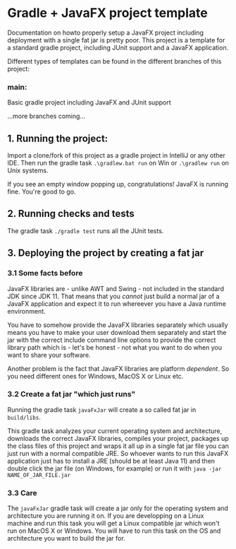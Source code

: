 # Gradle + JavaFX project template

Documentation on howto properly setup a JavaFX project including deployment
with a single fat jar is pretty poor. This project is a template for a standard gradle project,
including JUnit support and a JavaFX application.

Different types of templates can be found in the different branches of this project:

### main:
Basic gradle project including JavaFX and JUnit support

...more branches coming...


## 1. Running the project:
Import a clone/fork of this project as a gradle project in IntelliJ or any other IDE.
Then run the gradle task `.\gradlew.bat run` on Win or `.\gradlew run` on Unix systems.

If you see an empty window popping up, congratulations! JavaFX is running fine. You're good to go.

## 2. Running checks and tests

The gradle task `./gradle test` runs all the JUnit tests.

## 3. Deploying the project by creating a fat jar

### 3.1 Some facts before

JavaFX libraries are - unlike AWT and Swing - not included in the standard JDK since JDK 11.
That means that you *cannot* just build a normal jar of a JavaFX application and expect it to run
whereever you have a Java runtime environment.

You have to somehow provide the JavaFX libraries separately which usually means you have to make your
user download them separately and start the jar with the correct include command line options to 
provide the correct library path which is - let's be honest - not what you want to do when you 
want to share your software.

Another problem is the fact that JavaFX libraries are platform *dependent*. So you need different
ones for Windows, MacOS X or Linux etc.


### 3.2 Create a fat jar "which just runs"

Running the gradle task `javaFxJar` will create a so called fat jar in `build/libs`.

This gradle task analyzes your current operating system and architecture, downloads the correct
JavaFX libraries, compiles your project, packages up the class files of this project and wraps it all up
in a single fat jar file you can just run with a normal compatible JRE. So whoever wants to run this
JavaFX application just has to install a JRE (should be at least Java 11) and then double 
click the jar file (on Windows, for example) or run it with `java -jar NAME_OF_JAR_FILE.jar`

### 3.3 Care

The `javaFxJar` gradle task will create a jar only for the operating system and architecture you are
running it on. If you are developping on a Linux machine and run this task you will get a Linux
compatible jar which won't run on MacOS X or Windows. You will have to run this task on the OS and
architecture you want to build the jar for.
